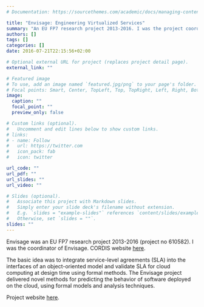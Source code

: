 ```yaml
---
# Documentation: https://sourcethemes.com/academic/docs/managing-content/

title: "Envisage: Engineering Virtualized Services"
summary: "An EU FP7 research project 2013-2016. I was the project coordinator."
authors: []
tags: []
categories: []
date: 2016-07-21T22:15:56+02:00

# Optional external URL for project (replaces project detail page).
external_link: ""

# Featured image
# To use, add an image named `featured.jpg/png` to your page's folder.
# Focal points: Smart, Center, TopLeft, Top, TopRight, Left, Right, BottomLeft, Bottom, BottomRight.
image:
  caption: ""
  focal_point: ""
  preview_only: false

# Custom links (optional).
#   Uncomment and edit lines below to show custom links.
# links:
# - name: Follow
#   url: https://twitter.com
#   icon_pack: fab
#   icon: twitter

url_code: ""
url_pdf: ""
url_slides: ""
url_video: ""

# Slides (optional).
#   Associate this project with Markdown slides.
#   Simply enter your slide deck's filename without extension.
#   E.g. `slides = "example-slides"` references `content/slides/example-slides.md`.
#   Otherwise, set `slides = ""`.
slides: ""
---
```


Envisage was an  EU FP7 research project 2013-2016 (project no 610582).
I was the coordinator of Envisage.  CORDIS website [here](https://cordis.europa.eu/project/id/610582).

The basic idea was to integrate service-level agreements (SLA) into the interfaces of an object-oriented model and validate SLA for cloud computing at design time using formal methods. The Envisage project delivered novel methods for predicting the behavior of software deployed on the cloud, using formal models and analysis techniques.

Project website [here](http://envisage-project.eu/).
